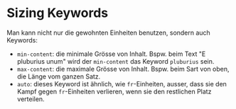 # Sizing Keywords

Man kann nicht nur die gewohnten Einheiten benutzen, sondern auch Keywords:

- `min-content`: die minimale Grösse von Inhalt. Bspw. beim Text "E pluburius unum" wird der `min-content` das Keyword `pluburius` sein.
- `max-content`: die maximale Grösse von Inhalt. Bspw. beim Sart von oben, die Länge vom ganzen Satz.
- `auto`: dieses Keyword ist ähnlich, wie `fr`-Einheiten, ausser, dass sie den Kampf gegen `fr`-Einheiten verlieren, wenn sie den restlichen Platz
  verteilen.
